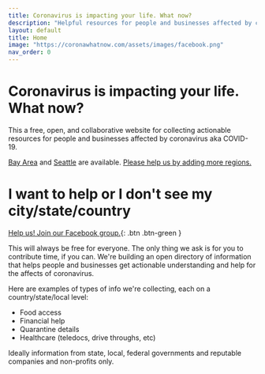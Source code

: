 ```yaml
---
title: Coronavirus is impacting your life. What now?
description: "Helpful resources for people and businesses affected by coronavirus."
layout: default
title: Home
image: "https://coronawhatnow.com/assets/images/facebook.png"
nav_order: 0
---
```

# Coronavirus is impacting your life. What now?
This a free, open, and collaborative website for collecting actionable resources for people and businesses affected by coronavirus aka COVID-19.

[Bay Area](usa/california/bayarea/bayarea.html) and [Seattle](usa/washington/seattle/seattle.html) are available. [Please help us by adding more regions.](https://www.facebook.com/groups/coronawhatnow/announcements/)

# I want to help or I don't see my city/state/country
[Help us! Join our Facebook group.](https://www.facebook.com/groups/coronawhatnow/announcements/){: .btn .btn-green }

This will always be free for everyone. The only thing we ask is for you to contribute time, if you can. We're building an open directory of information that helps people and businesses get actionable understanding and help for the affects of coronavirus.

Here are examples of types of info we're collecting, each on a country/state/local level:
- Food access
- Financial help
- Quarantine details
- Healthcare (teledocs, drive throughs, etc)

Ideally information from state, local, federal governments and reputable companies and non-profits only.
